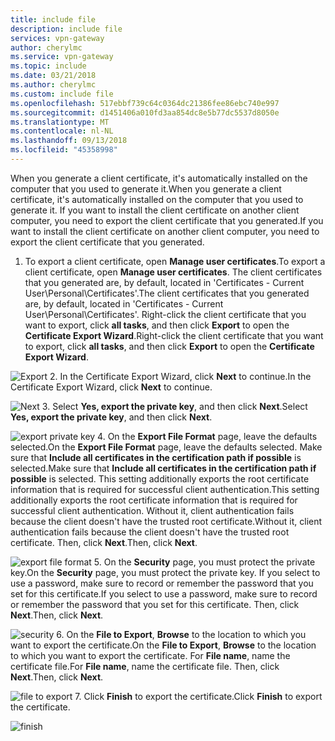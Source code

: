 ```yaml
---
title: include file
description: include file
services: vpn-gateway
author: cherylmc
ms.service: vpn-gateway
ms.topic: include
ms.date: 03/21/2018
ms.author: cherylmc
ms.custom: include file
ms.openlocfilehash: 517ebbf739c64c0364dc21386fee86ebc740e997
ms.sourcegitcommit: d1451406a010fd3aa854dc8e5b77dc5537d8050e
ms.translationtype: MT
ms.contentlocale: nl-NL
ms.lasthandoff: 09/13/2018
ms.locfileid: "45358998"
---
```

<span data-ttu-id="385fb-103">When you generate a client certificate, it's automatically installed on the computer that you used to generate it.</span><span class="sxs-lookup"><span data-stu-id="385fb-103">When you generate a client certificate, it's automatically installed on the computer that you used to generate it.</span></span> <span data-ttu-id="385fb-104">If you want to install the client certificate on another client computer, you need to export the client certificate that you generated.</span><span class="sxs-lookup"><span data-stu-id="385fb-104">If you want to install the client certificate on another client computer, you need to export the client certificate that you generated.</span></span>

1. <span data-ttu-id="385fb-105">To export a client certificate, open **Manage user certificates**.</span><span class="sxs-lookup"><span data-stu-id="385fb-105">To export a client certificate, open **Manage user certificates**.</span></span> <span data-ttu-id="385fb-106">The client certificates that you generated are, by default, located in 'Certificates - Current User\Personal\Certificates'.</span><span class="sxs-lookup"><span data-stu-id="385fb-106">The client certificates that you generated are, by default, located in 'Certificates - Current User\Personal\Certificates'.</span></span> <span data-ttu-id="385fb-107">Right-click the client certificate that you want to export, click **all tasks**, and then click **Export** to open the **Certificate Export Wizard**.</span><span class="sxs-lookup"><span data-stu-id="385fb-107">Right-click the client certificate that you want to export, click **all tasks**, and then click **Export** to open the **Certificate Export Wizard**.</span></span>

  ![Export](./media/vpn-gateway-certificates-export-client-cert-include/export.png)
2. <span data-ttu-id="385fb-109">In the Certificate Export Wizard, click **Next** to continue.</span><span class="sxs-lookup"><span data-stu-id="385fb-109">In the Certificate Export Wizard, click **Next** to continue.</span></span>

  ![Next](./media/vpn-gateway-certificates-export-client-cert-include/next.png)
3. <span data-ttu-id="385fb-111">Select **Yes, export the private key**, and then click **Next**.</span><span class="sxs-lookup"><span data-stu-id="385fb-111">Select **Yes, export the private key**, and then click **Next**.</span></span>

  ![export private key](./media/vpn-gateway-certificates-export-client-cert-include/privatekeyexport.png)
4. <span data-ttu-id="385fb-113">On the **Export File Format** page, leave the defaults selected.</span><span class="sxs-lookup"><span data-stu-id="385fb-113">On the **Export File Format** page, leave the defaults selected.</span></span> <span data-ttu-id="385fb-114">Make sure that **Include all certificates in the certification path if possible** is selected.</span><span class="sxs-lookup"><span data-stu-id="385fb-114">Make sure that **Include all certificates in the certification path if possible** is selected.</span></span> <span data-ttu-id="385fb-115">This setting additionally exports the root certificate information that is required for successful client authentication.</span><span class="sxs-lookup"><span data-stu-id="385fb-115">This setting additionally exports the root certificate information that is required for successful client authentication.</span></span> <span data-ttu-id="385fb-116">Without it, client authentication fails because the client doesn't have the trusted root certificate.</span><span class="sxs-lookup"><span data-stu-id="385fb-116">Without it, client authentication fails because the client doesn't have the trusted root certificate.</span></span> <span data-ttu-id="385fb-117">Then, click **Next**.</span><span class="sxs-lookup"><span data-stu-id="385fb-117">Then, click **Next**.</span></span>

  ![export file format](./media/vpn-gateway-certificates-export-client-cert-include/includeallcerts.png)
5. <span data-ttu-id="385fb-119">On the **Security** page, you must protect the private key.</span><span class="sxs-lookup"><span data-stu-id="385fb-119">On the **Security** page, you must protect the private key.</span></span> <span data-ttu-id="385fb-120">If you select to use a password, make sure to record or remember the password that you set for this certificate.</span><span class="sxs-lookup"><span data-stu-id="385fb-120">If you select to use a password, make sure to record or remember the password that you set for this certificate.</span></span> <span data-ttu-id="385fb-121">Then, click **Next**.</span><span class="sxs-lookup"><span data-stu-id="385fb-121">Then, click **Next**.</span></span>

  ![security](./media/vpn-gateway-certificates-export-client-cert-include/security.png)
6. <span data-ttu-id="385fb-123">On the **File to Export**, **Browse** to the location to which you want to export the certificate.</span><span class="sxs-lookup"><span data-stu-id="385fb-123">On the **File to Export**, **Browse** to the location to which you want to export the certificate.</span></span> <span data-ttu-id="385fb-124">For **File name**, name the certificate file.</span><span class="sxs-lookup"><span data-stu-id="385fb-124">For **File name**, name the certificate file.</span></span> <span data-ttu-id="385fb-125">Then, click **Next**.</span><span class="sxs-lookup"><span data-stu-id="385fb-125">Then, click **Next**.</span></span>

  ![file to export](./media/vpn-gateway-certificates-export-client-cert-include/filetoexport.png)
7. <span data-ttu-id="385fb-127">Click **Finish** to export the certificate.</span><span class="sxs-lookup"><span data-stu-id="385fb-127">Click **Finish** to export the certificate.</span></span>

  ![finish](./media/vpn-gateway-certificates-export-client-cert-include/finish.png)
